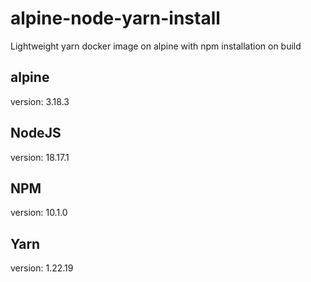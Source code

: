 # alpine-node-yarn-install
Lightweight yarn docker image on alpine with npm installation on build

## alpine
version: 3.18.3

## NodeJS
version: 18.17.1

## NPM
version: 10.1.0

## Yarn
version: 1.22.19
